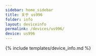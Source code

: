 ```yaml
---
sidebar: home_sidebar
title: 关于 us996
folder: info
layout: deviceinfo
permalink: /devices/us996/
device: us996
---
```

{% include templates/device_info.md %}
